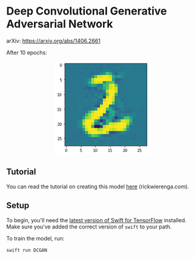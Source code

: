 # Deep Convolutional Generative Adversarial Network 

arXiv: https://arxiv.org/abs/1406.2661

After 10 epochs:
<p align="center">
  <img src=".github/result.png" alt="A digit generated by DCGAN">
</p>

## Tutorial

You can read the tutorial on creating this model [here](https://rickwierenga.com/blog/s4tf/s4tf-gan.html) (rickwierenga.com).

## Setup

To begin, you'll need the [latest version of Swift for
TensorFlow](https://github.com/tensorflow/swift/blob/main/Installation.md)
installed. Make sure you've added the correct version of `swift` to your path.

To train the model, run:

```sh
swift run DCGAN
```
